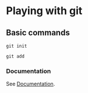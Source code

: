# Playing with git

## Basic commands

```
git init
```

```
git add
```

### Documentation
See [Documentation](https://git-scm.com/docs).